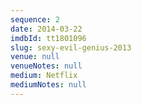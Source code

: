 ```yaml
---
sequence: 2
date: 2014-03-22
imdbId: tt1801096
slug: sexy-evil-genius-2013
venue: null
venueNotes: null
medium: Netflix
mediumNotes: null
---
```


